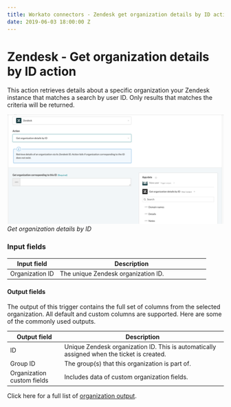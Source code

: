```yaml
---
title: Workato connectors - Zendesk get organization details by ID action
date: 2019-06-03 18:00:00 Z
---
```


# Zendesk - Get organization details by ID action

This action retrieves details about a specific organization your Zendesk instance that matches a search by user ID. Only results that matches the criteria will be returned.

![Get organization details by ID](/assets/images/connectors/zendesk/get-organization-details-by-id.png)
*Get organization details by ID*

### Input fields

<table class="unchanged rich-diff-level-one">
  <thead>
    <tr>
        <th width='25%'>Input field</th>
        <th>Description</th>
    </tr>
  </thead>
  <tbody>
    <tr>
      <td>Organization ID</a></td>
      <td>
        The unique Zendesk organization ID.
      </td>
    </tr>
  </tbody>
</table>

#### Output fields

The output of this trigger contains the full set of columns from the selected organization. All default and custom columns are supported. Here are some of the commonly used outputs.

<table class="unchanged rich-diff-level-one">
  <thead>
    <tr>
        <th width='25%'>Output field</th>
        <th>Description</th>
    </tr>
  </thead>
  <tbody>
    <tr>
      <td>ID</td>
      <td>
        Unique Zendesk organization ID. This is automatically assigned when the ticket is created.
      </td>
    </tr>  <tr>
      <td>Group ID</td>
      <td>
        The group(s) that this organization is part of.
      </td>
    </tr>
    <tr>
      <td>Organization custom fields</td>
      <td>
        Includes data of custom organization fields.
      </td>
    </tr>
  </tbody>
</table>

Click here for a full list of [organization output](/connectors/zendesk/organization-output.md#organization-output).
